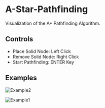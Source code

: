 # A-Star-Pathfinding
Visualization of the A* Pathfinding Algorithm.

## Controls
* Place Solid Node: Left Click
* Remove Solid Node: Right Click
* Start Pathfinding: ENTER Key

## Examples
![Example2](https://user-images.githubusercontent.com/94769611/210647866-c7297945-4108-4c44-9d94-058977557a28.png)

![Example1](https://user-images.githubusercontent.com/94769611/210647876-8a736db3-8a3d-43f4-b767-f109a0c6ea40.png)
